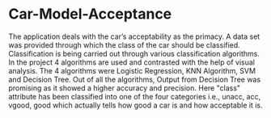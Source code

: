 # Car-Model-Acceptance
The application deals with the car’s acceptability as the primacy. A data set was provided through which the class of the car should be classified. Classification is being carried out through various classification algorithms. In the project 4 algorithms are used and contrasted with the help of visual analysis. The 4 algorithms were Logistic Regression, KNN Algorithm, SVM and Decision Tree. Out of all the algorithms, Output from Decision Tree was promising as it showed a higher accuracy and precision. Here "class" attribute has been classified into one of the four categories i.e., unacc,  acc, vgood, good which actually tells how good a car is and how acceptable it is.
